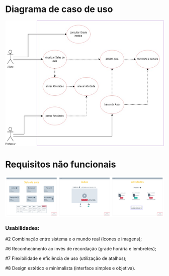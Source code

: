 # Diagrama de caso de uso
<img src = "https://github.com/AnaCarolinaNeves/Bertoti/blob/main/Engenharia%20de%20Software%20I/funcional.jpg" height='400'>

<br>

# Requisitos não funcionais
<img src = "https://github.com/AnaCarolinaNeves/Bertoti/blob/main/Engenharia%20de%20Software%20I/nao%20funcional.png">
<h3> Usabilidades: </h3>
<p> #2 Combinação entre sistema e o mundo real (ícones e imagens); </p>
<p> #6 Reconhecimento ao invés de recordação (grade horária e lembretes); </p>
<p> #7 Flexibilidade e eficiência de uso (utilização de atalhos); </p>
<p> #8 Design estético e minimalista (interface simples e objetiva). </p>

  
